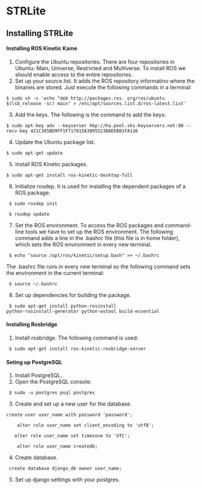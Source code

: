 # STRLite

## Installing STRLite
#### Installing ROS Kinetic Kame
1. Configure the Ubuntu repositories. There are four repositories in Ubuntu: Main, Universe, Restricted and Multiverse. To install ROS we should enable access to the entire repositories.
2. Set up your source.list. It adds the ROS repository informatino where the binaries are stored. Just execute the following commands in a terminal:

`$ sudo sh -c 'echo "deb http://packages.ros. org/ros/ubuntu $(lsb_release -sc) main" > /etc/apt/sources.list.d/ros-latest.list'`

3. Add the keys. The following is the command to add the keys:

`$ sudo apt-key adv --keyserver hkp://ha.pool.sks-keyservers.net:80 --recv-key 421C365BD9FF1F717815A3895523BAEEB01FA116`

4. Update the Ubuntu package list.

`$ sudo apt-get update`

5. Install ROS Kinetic packages.

`$ sudo apt-get install ros-kinetic-desktop-full`

6. Initialize rosdep. It is used for installing the dependent packages of a ROS package.

<code> $ sudo rosdep init </code>

<code> $ rosdep update </code>

7. Set the ROS environment. To access the ROS packages and command-line tools we have to set up the ROS environment. The following command adds a line in the .bashrc file (this file is in home folder), which sets the ROS environment in every new terminal.

<code> $ echo "source /opt/ros/kinetic/setup.bash" >> ~/.bashrc </code>

The .bashrc file runs in every new terminal so the following command sets the environment in the current terminal:

<code> $ source ~/.bashrc </code>

8. Set up dependencies for building the package.

<code> $ sudo apt-get install python-rosinstall python-rosinstall-generator python-wstool build-essential </code>


#### Installing Rosbridge
1. Install rosbridge. The following command is used:

<code> $ sudo apt-get install ros-kinetic-rosbridge-server </code>

#### Seting up PostgreSQL
1. Install PostgreSQL.
2. Open the PostgreSQL console:

<code> $ sudo -u postgres psql postgres </code>

3. Create and set up a new user for the database.

`create user user_name with password 'password';`

`    alter role user_name set client_encoding to 'utf8';`

`   alter role user_name set timezone to 'UTC';`

`    alter role user_name createdb;`

4. Create database.

<code> create database django_db owner user_name; </code>

5. Set up django settings with your postgres.
